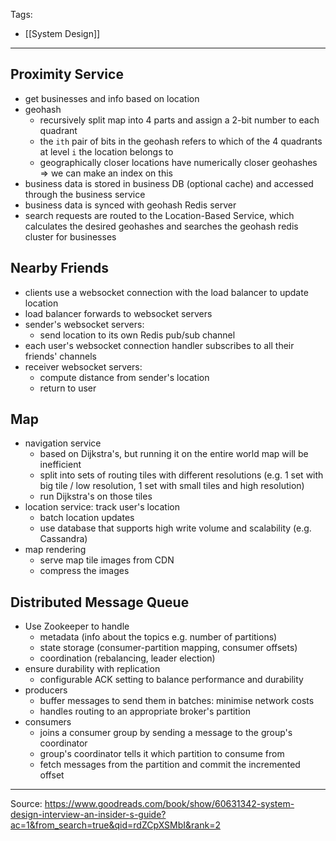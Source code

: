 Tags:
- [[System Design]]
---
## Proximity Service
- get businesses and info based on location
- geohash
    - recursively split map into 4 parts and assign a 2-bit number to each quadrant
    - the `ith` pair of bits in the geohash refers to which of the 4 quadrants at level `i` the location belongs to
    - geographically closer locations have numerically closer geohashes => we can make an index on this
- business data is stored in business DB (optional cache) and accessed through the business service
- business data is synced with geohash Redis server
- search requests are routed to the Location-Based Service, which calculates the desired geohashes and searches the geohash redis cluster for businesses

## Nearby Friends
- clients use a websocket connection with the load balancer to update location
- load balancer forwards to websocket servers
- sender's websocket servers:
    - send location to its own Redis pub/sub channel
- each user's websocket connection handler subscribes to all their friends' channels
- receiver websocket servers:
    - compute distance from sender's location
    - return to user

## Map
- navigation service
    - based on Dijkstra's, but running it on the entire world map will be inefficient
    - split into sets of routing tiles with different resolutions (e.g. 1 set with big tile / low resolution, 1 set with small tiles and high resolution)
    - run Dijkstra's on those tiles
- location service: track user's location
    - batch location updates
    - use database that supports high write volume and scalability (e.g. Cassandra)
- map rendering
    - serve map tile images from CDN
    - compress the images

## Distributed Message Queue
- Use Zookeeper to handle
    - metadata (info about the topics e.g. number of partitions)
    - state storage (consumer-partition mapping, consumer offsets)
    - coordination (rebalancing, leader election)
- ensure durability with replication
    - configurable ACK setting to balance performance and durability
- producers
    - buffer messages to send them in batches: minimise network costs
    - handles routing to an appropriate broker's partition
- consumers
    - joins a consumer group by sending a message to the group's coordinator
    - group's coordinator tells it which partition to consume from
    - fetch messages from the partition and commit the incremented offset

---
Source: https://www.goodreads.com/book/show/60631342-system-design-interview-an-insider-s-guide?ac=1&from_search=true&qid=rdZCpXSMbI&rank=2
